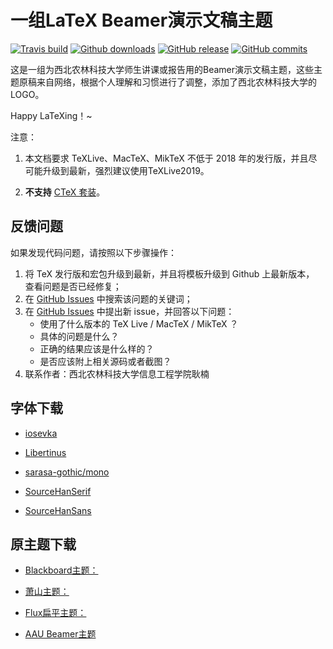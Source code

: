 # 一组LaTeX Beamer演示文稿主题

[![Travis build](https://travis-ci.org/ustctug/ustcthesis.svg?branch=master)](https://travis-ci.org/ustctug/ustcthesis)
[![Github downloads](https://img.shields.io/github/downloads/ustctug/ustcthesis/total.svg)](https://github.com/ustctug/ustcthesis/releases)
[![GitHub release](https://img.shields.io/github/release/ustctug/ustcthesis/all.svg)](https://github.com/ustctug/ustcthesis/releases/latest)
[![GitHub commits](https://img.shields.io/github/commits-since/ustctug/ustcthesis/latest.svg)](https://github.com/ustctug/ustcthesis/commits/master)

这是一组为西北农林科技大学师生讲课或报告用的Beamer演示文稿主题，这些主题原稿来自网络，根据个人理解和习惯进行了调整，添加了西北农林科技大学的LOGO。

Happy LaTeXing！~

注意：

1. 本文档要求 TeXLive、MacTeX、MikTeX 不低于 2018 年的发行版，并且尽可能升级到最新，强烈建议使用TeXLive2019。

3. **不支持** [CTeX 套装](http://www.ctex.org/CTeXDownload)。


## 反馈问题

如果发现代码问题，请按照以下步骤操作：

1. 将 TeX 发行版和宏包升级到最新，并且将模板升级到 Github 上最新版本，
查看问题是否已经修复；
2. 在 [GitHub Issues](https://github.com/registor/csv2latextab/issues)
中搜索该问题的关键词；
3. 在 [GitHub Issues](https://github.com/registor/csv2latextab/issues)
中提出新 issue，并回答以下问题：
    - 使用了什么版本的 TeX Live / MacTeX / MikTeX ？
    - 具体的问题是什么？
    - 正确的结果应该是什么样的？
    - 是否应该附上相关源码或者截图？
4. 联系作者：西北农林科技大学信息工程学院耿楠

## 字体下载

- [iosevka](https://github.com/be5invis/Iosevka/releases)

- [Libertinus](https://github.com/alif-type/libertinus/releases)

- [sarasa-gothic/mono](https://github.com/be5invis/Sarasa-Gothic/releases)

- [SourceHanSerif](https://github.com/adobe-fonts/source-han-serif/releases)

- [SourceHanSans](https://github.com/adobe-fonts/source-han-sans/releases)

## 原主题下载

- [Blackboard主题：](https://github.com/kmaed/kmbeamer)

- [萧山主题：](https://github.com/liantze/pgfornament-han)

- [Flux扁平主题：](https://github.com/pvanberg/flux-beamer)

- [AAU Beamer主题](https://github.com/jkjaer/aauLatexTemplates)



